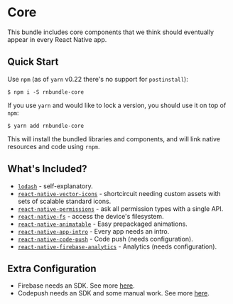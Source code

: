 # Core

This bundle includes core components that we think should eventually appear
in every React Native app.

## Quick Start

Use `npm` (as of `yarn` v0.22 there's no support for `postinstall`):

    $ npm i -S rnbundle-core


If you use `yarn` and would like to lock a version, you should use it
on top of `npm`:

    $ yarn add rnbundle-core


This will install the bundled libraries and components, and will link
native resources and code using `rnpm`.

## What's Included?

- [`lodash`](https://www.npmjs.com/package/lodash) - self-explanatory.
- [`react-native-vector-icons`](https://www.npmjs.com/package/react-native-vector-icons) - shortcircuit needing custom assets with sets
of scalable standard icons.
- [`react-native-permissions`](https://www.npmjs.com/package/react-native-permissions) - ask all permission types with a single API.
- [`react-native-fs`](https://www.npmjs.com/package/react-native-fs) - access the device's filesystem.
- [`react-native-animatable`](https://www.npmjs.com/package/react-native-animatable) - Easy prepackaged animations.
- [`react-native-app-intro`](https://www.npmjs.com/package/react-native-app-intro) - Every app needs an intro.
- [`react-native-code-push`](https://www.npmjs.com/package/react-native-code-push) - Code push (needs configuration).
- [`react-native-firebase-analytics`](https://www.npmjs.com/package/react-native-firebase-analytics) - Analytics (needs configuration).

## Extra Configuration

- Firebase needs an SDK. See more [here](https://github.com/evollu/react-native-fcm#ios-configuration).
- Codepush needs an SDK and some manual work. See more [here](http://microsoft.github.io/code-push/docs/react-native.html#link-4).


